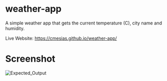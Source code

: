 # weather-app
A simple weather app that gets the current temperature (C), city name and humidity.

Live Website: https://cmesias.github.io/weather-app/

# Screenshot
![Expected_Output](https://github.com/user-attachments/assets/42fba0d8-bc9f-4948-90bd-cdac33dd0cd1)

